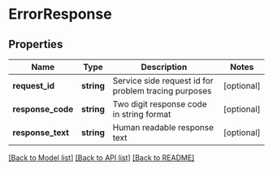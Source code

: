 # ErrorResponse

## Properties
Name | Type | Description | Notes
------------ | ------------- | ------------- | -------------
**request_id** | **string** | Service side request id for problem tracing purposes | [optional] 
**response_code** | **string** | Two digit response code in string format | [optional] 
**response_text** | **string** | Human readable response text | [optional] 

[[Back to Model list]](../README.md#documentation-for-models) [[Back to API list]](../README.md#documentation-for-api-endpoints) [[Back to README]](../README.md)


